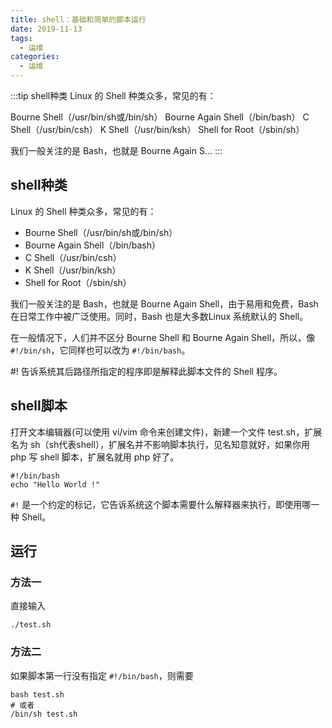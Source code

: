 ```yaml
---
title: shell：基础和简单的脚本运行
date: 2019-11-13
tags:
  - 运维
categories:
  - 运维
---
```


:::tip
shell种类
Linux 的 Shell 种类众多，常见的有：

Bourne Shell（/usr/bin/sh或/bin/sh）
Bourne Again Shell（/bin/bash）
C Shell（/usr/bin/csh）
K Shell（/usr/bin/ksh）
Shell for Root（/sbin/sh）

我们一般关注的是 Bash，也就是 Bourne Again S...
:::

<!-- more -->

## shell种类
Linux 的 Shell 种类众多，常见的有：
- Bourne Shell（/usr/bin/sh或/bin/sh）
- Bourne Again Shell（/bin/bash）
- C Shell（/usr/bin/csh）
- K Shell（/usr/bin/ksh）
- Shell for Root（/sbin/sh）

我们一般关注的是 Bash，也就是 Bourne Again Shell，由于易用和免费，Bash 在日常工作中被广泛使用。同时，Bash 也是大多数Linux 系统默认的 Shell。

在一般情况下，人们并不区分 Bourne Shell 和 Bourne Again Shell，所以，像 `#!/bin/sh`，它同样也可以改为 `#!/bin/bash`。

#! 告诉系统其后路径所指定的程序即是解释此脚本文件的 Shell 程序。

## shell脚本
打开文本编辑器(可以使用 vi/vim 命令来创建文件)，新建一个文件 test.sh，扩展名为 sh（sh代表shell），扩展名并不影响脚本执行，见名知意就好，如果你用 php 写 shell 脚本，扩展名就用 php 好了。
```shell
#!/bin/bash
echo "Hello World !"
```
`#!` 是一个约定的标记，它告诉系统这个脚本需要什么解释器来执行，即使用哪一种 Shell。
## 运行
### 方法一
直接输入
```shell
./test.sh
```
### 方法二
如果脚本第一行没有指定 `#!/bin/bash`，则需要
```shell
bash test.sh
# 或者
/bin/sh test.sh
```

